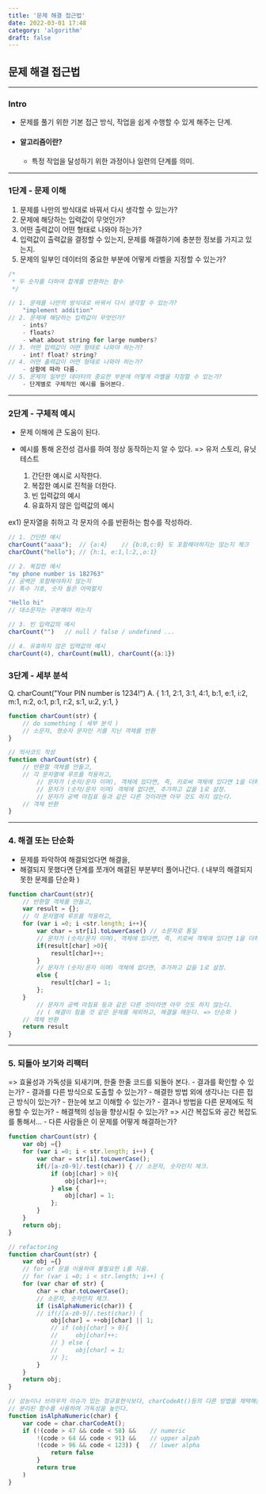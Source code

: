 ```yaml
---
title: '문제 해결 접근법'
date: 2022-03-01 17:48
category: 'algorithm'
draft: false
---
```


## 문제 해결 접근법

---
### Intro
- 문제를 풀기 위한 기본 접근 방식, 작업을 쉽게 수행할 수 있게 해주는 단계.

- #### 알고리즘이란?
    - 특정 작업을 달성하기 위한 과정이나 일련의 단계를 의미.

---

### 1단계 - 문제 이해
1. 문제를 나만의 방식대로 바꿔서 다시 생각할 수 있는가?
2. 문제에 해당하는 입력값이 무엇인가?
3. 어떤 출력값이 어떤 형태로 나와야 하는가?
4. 입력값이 출력값을 결정할 수 있는지, 문제를 해결하기에 충분한 정보를 가지고 있는지.
5. 문제의 일부인 데이터의 중요한 부분에 어떻게 라벨을 지정할 수 있는가?


```js
/*
 * 두 숫자를 더하여 합계를 반환하는 함수
 */

// 1. 문제를 나만의 방식대로 바꿔서 다시 생각할 수 있는가?
    "implement addition"
// 2. 문제에 해당하는 입력값이 무엇인가?
    - ints?
    - floats?
    - what about string for large numbers?
// 3. 어떤 입력값이 어떤 형태로 나와야 하는가?
    - int? float? string?
// 4. 어떤 출력값이 어떤 형태로 나와야 하는가?
    - 상황에 따라 다름.
// 5. 문제의 일부인 데이터의 중요한 부분에 어떻게 라벨을 지정할 수 있는가?
    - 단계별로 구체적인 예시를 들어본다.
```

---

### 2단계 - 구체적 예시
- 문제 이해에 큰 도움이 된다.
- 예시를 통해 온전성 검사를 하여 정상 동작하는지 알 수 있다.
    => 유저 스토리, 유닛 테스트

    1. 간단한 예시로 시작한다.
    2. 복잡한 예시로 진척을 더한다.
    3. 빈 입력값의 예시
    4. 유효하지 않은 입력값의 예시

ex1) 문자열을 취하고 각 문자의 수를 반환하는 함수를 작성하라.
```js
// 1. 간단한 예시
charCount("aaaa");  // {a:4}    // {b:0,c:0} 도 포함해야하지는 않는지 체크
charCOunt("hello"); // {h:1, e:1,l:2,,o:1}

// 2. 복잡한 예시
"my phone number is 182763"
// 공백은 포함해야하지 않는지
// 특수 기호, 숫자 들은 어떡할지

"Hello hi"
// 대소문자는 구분해야 하는지

// 3. 빈 입력값의 예시
charCount("")   // null / false / undefined ...

// 4. 유효하지 않은 입력값의 예시
charCount(4), charCount(null), charCount({a:1}) 
```

### 3단계 - 세부 분석

Q. charCount("Your PIN number is 1234!")
A.
{
    1:1,
    2:1,
    3:1,
    4:1,
    b:1,
    e:1,
    i:2,
    m:1,
    n:2,
    o:1,
    p:1,
    r:2,
    s:1,
    u:2,
    y:1,
}

```js
function charCount(str) {
    // do something ( 세부 분석 )
    // 소문자, 영숫자 문자인 키를 지닌 객체를 반환
}

// 의사코드 작성
function charCount(str) {
    // 반환할 객체를 만들고,
    // 각 문자열에 루프를 적용하고,
        // 문자가 (숫자/문자 이며), 객체에 있다면, 즉, 키로써 객체에 있다면 1을 더하고,
        // 문자가 (숫자/문자 이며) 객체에 없다면, 추가하고 값을 1로 설정.
        // 문자가 공백 마침표 등과 같은 다른 것이라면 아무 것도 하지 않는다.
    // 객체 반환
}
```

---

### 4. 해결 또는 단순화

- 문제를 파악하여 해결되었다면 해결을,
- 해결되지 못했다면 단계를 쪼개어 해결된 부분부터 풀어나간다. ( 내부의 해결되지 못한 문제를 단순화 )

```js
function charCount(str){
    // 반환할 객체를 만들고,
    var result = {};
    // 각 문자열에 루프를 적용하고,
    for (var i =0; i <str.length; i++){
        var char = str[i].toLowerCase() // 소문자로 통일
        // 문자가 (숫자/문자 이며), 객체에 있다면, 즉, 키로써 객체에 있다면 1을 더하고,
        if(result[char] >0){
            result[char]++;
        } 
        // 문자가 (숫자/문자 이며) 객체에 없다면, 추가하고 값을 1로 설정.
        else {
            result[char] = 1;
        };
    }
        // 문자가 공백 마침표 등과 같은 다른 것이라면 아무 것도 하지 않는다.
        // ( 해결이 힘들 것 같은 문제를 제외하고, 해결을 해둔다. => 단순화 )
    // 객체 반환
    return result
}
```

---

### 5. 되돌아 보기와 리팩터
=> 효율성과 가독성을 되새기며, 한줄 한줄 코드를 되돌아 본다.
    - 결과를 확인할 수 있는가?
    - 결과를 다른 방식으로 도출할 수 있는가?
    - 해결한 방법 외에 생각나는 다른 접근 방식이 있는가?
    - 한눈에 보고 이해할 수 있는가?
    - 결과나 방법을 다른 문제에도 적용할 수 있는가?
    - 해결책의 성능을 향상시킬 수 있는가? => 시간 복잡도와 공간 복잡도를 통해서...
    - 다른 사람들은 이 문제를 어떻게 해결하는가?

```js
function charCount(str) {
    var obj ={}
    for (var i =0; i < str.length; i++) {
        var char = str[i].toLowerCase();
        if(/[a-z0-9]/.test(char)) { // 소문자, 숫자인지 체크.
            if (obj[char] > 0){
                obj[char]++;
            } else {
                obj[char] = 1;
            };
        }
    }
    return obj;
}

// refactoring
function charCount(str) {
    var obj ={}
    // for of 문을 이용하여 불필요한 i를 지움.
    // for (var i =0; i < str.length; i++) {
    for (var char of str) {
        char = char.toLowerCase();
        // 소문자, 숫자인지 체크.
        if (isAlphaNumeric(char)) {
        // if(/[a-z0-9]/.test(char)) { 
            obj[char] = ++obj[char] || 1;
            // if (obj[char] > 0){
            //     obj[char]++;
            // } else {
            //     obj[char] = 1;
            // };
        }
    }
    return obj;
}

// 성능이나 브라우저 이슈가 있는 정규표현식보다, charCodeAt()등의 다른 방법을 채택해본다.
// 분리된 함수를 사용하여 가독성을 높인다.
function isAlphaNumeric(char) {
    var code = char.charCodeAt();
    if (!(code > 47 && code < 58) &&    // numeric
        !(code > 64 && code < 91) &&    // upper alpah
        !(code > 96 && code < 123)) {   // lower alpha
            return false
        }
        return true
    )
}
```

 